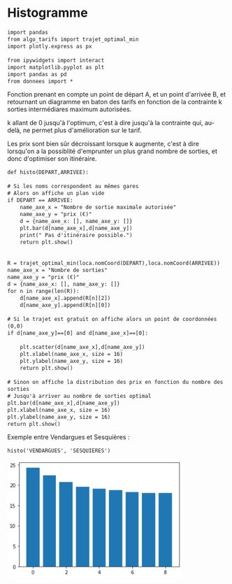 # Histogramme

    import pandas
    from algo_tarifs import trajet_optimal_min
    import plotly.express as px

    from ipywidgets import interact
    import matplotlib.pyplot as plt
    import pandas as pd
    from donnees import *
    
Fonction prenant en compte un point de départ A, et un point d'arrivée B, et retournant un diagramme en baton des tarifs en fonction de la contrainte k sorties intermédiares maximum autorisées.

k allant de 0 jusqu'à l'optimum, c'est à dire jusqu'à la contrainte qui, au-delà, ne permet plus d'amélioration sur le tarif.

Les prix sont bien sûr décroissant lorsque k augmente, c'est à dire lorsqu'on a la possiblité d'emprunter un plus grand nombre de sorties, et donc d'optimiser son itinéraire.

    def histo(DEPART,ARRIVEE):

    # Si les noms correspondent au mêmes gares
    # Alors on affiche un plan vide
    if DEPART == ARRIVEE:
        name_axe_x = "Nombre de sortie maximale autorisée"
        name_axe_y = "prix (€)"
        d = {name_axe_x: [], name_axe_y: []}
        plt.bar(d[name_axe_x],d[name_axe_y])
        print(" Pas d'itinéraire possible.")
        return plt.show()


    R = trajet_optimal_min(loca.nomCoord(DEPART),loca.nomCoord(ARRIVEE))
    name_axe_x = "Nombre de sorties"
    name_axe_y = "prix (€)"
    d = {name_axe_x: [], name_axe_y: []}
    for n in range(len(R)):
        d[name_axe_x].append(R[n][2])
        d[name_axe_y].append(R[n][0])

    # Si le trajet est gratuit on affiche alors un point de coordonnées (0,0)
    if d[name_axe_y]==[0] and d[name_axe_x]==[0]:

        plt.scatter(d[name_axe_x],d[name_axe_y])
        plt.xlabel(name_axe_x, size = 16)
        plt.ylabel(name_axe_y, size = 16)
        return plt.show()

    # Sinon on affiche la distribution des prix en fonction du nombre des sorties
    # Jusqu'à arriver au nombre de sorties optimal
    plt.bar(d[name_axe_x],d[name_axe_y])
    plt.xlabel(name_axe_x, size = 16)
    plt.ylabel(name_axe_y, size = 16)
    return plt.show()

Exemple entre Vendargues et Sesquières :

    histo('VENDARGUES', 'SESQUIERES')

<img src="https://github.com/lucea97217/Projetgroupe6/blob/04900ad79b3d5ff56324a37aa533b3f331318476/Sphinx_DL/source/Projet/DONNEES/Capture/Capture3.PNG" width="400" />




